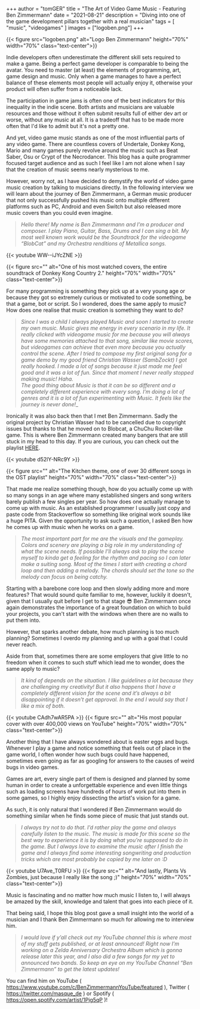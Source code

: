 +++
author = "tomGER"
title = "The Art of Video Game Music - Featuring Ben Zimmermann"
date = "2021-08-21"
description = "Diving into one of the game development pillars together with a real musician"
tags = [
    "music",
    "videogames"
]
images = ["logoben.png"]
+++

{{< figure src="logoben.png" alt="Logo Ben Zimmermann" height="70%" width="70%" class="text-center">}}

Indie developers often underestimate the different skill sets required to make a game. Being a perfect game developer is comparable to being the avatar. You need to master (at least) the elements of programming, art, game design and music. Only when a game manages to have a perfect balance of these elements most people will actually enjoy it, otherwise your product will often suffer from a noticeable lack.

The participation in game jams is often one of the best indicators for this inequality in the indie scene. Both artists and musicians are valuable resources and those without it often submit results full of either dev art or worse, without any music at all. It is a tradeoff that has to be made more often that I'd like to admit but it's not a pretty one.

And yet, video game music stands as one of the most influential parts of any video game. There are countless covers of Undertale, Donkey Kong, Mario and many games purely revolve around the music such as Beat Saber, Osu or Crypt of the Necrodancer. This blog has a quite programmer focused target audience and as such I feel like I am not alone when I say that the creation of music seems nearly mysterious to me.

However, worry not, as I have decided to demystify the world of video game music creation by talking to musicians directly. In the following interview we will learn about the journey of Ben Zimmermann, a German music producer that not only successfully pushed his music onto multiple different platforms such as PC, Android and even Switch but also released more music covers than you could even imagine.

> _Hello there! My name is Ben Zimmermann and I’m a producer and composer. I play Piano, Guitar, Bass, Drums and I can sing a bit. My most well known work would be the Soundtrack for the videogame “BlobCat” and my Orchestra renditions of Metallica songs._

{{< youtube WW--iJYcZNE >}}

{{< figure src="" alt="One of his most watched covers, the entire soundtrack of Donkey Kong Country 2." height="70%" width="70%" class="text-center">}}

For many programming is something they pick up at a very young age or because they got so extremely curious or motivated to code something, be that a game, bot or script. So I wondered, does the same apply to music? How does one realise that music creation is something they want to do?

> _Since I was a child I always played Music and soon I started to create my own music. Music gives me energy in every scenario in my life. It really clicked with videogame music for me because you will always have some memories attached to that song, similar like movie scores, but videogames can achieve that even more because you actually control the scene. After I tried to compose my first original song for a game demo by my good friend Christian Wasser (SambZockt) I got really hooked. I made a lot of songs because it just made me feel good and it was a lot of fun. Since that moment I never really stopped making music! Haha._ \
_The good thing about Music is that it can be so different and a completely different experience with every song. I’m doing a lot of genres and it is a lot of fun experimenting with Music. It feels like the journey is never done!__

Ironically it was also back then that I met Ben Zimmermann. Sadly the original project by Christian Wasser had to be cancelled due to copyright issues but thanks to that he moved on to Blobcat, a ChuChu Rocket-like game. This is where Ben Zimmermann created many bangers that are still stuck in my head to this day. If you are curious, you can check out the playlist [HERE](https://www.youtube.com/watch?v=TofTwcGlFbE&list=OLAK5uy_kUkBpEu-XsrZLiht7nL8cgx6ORoIXZZuo).

{{< youtube d52lY-NRc9Y >}}

{{< figure src="" alt="The Kitchen theme, one of over 30 different songs in the OST playlist" height="70%" width="70%" class="text-center">}}

That made me realize something though, how do you actually come up with so many songs in an age where many established singers and song writers barely publish a few singles per year. So how does one actually manage to come up with music. As an established programmer I usually just copy and paste code from Stackoverflow so something like original work sounds like a huge PITA. Given the opportunity to ask such a question, I asked Ben how he comes up with music when he works on a game.

> _The most important part for me are the visuals and the gameplay. Colors and scenery are playing a big role in my understanding of what the scene needs. If possible I’ll always ask to play the scene myself to kinda get a feeling for the rhythm and pacing so I can later make a suiting song. Most of the times I start with creating a chord loop and then adding a melody. The chords should set the tone so the melody can focus on being catchy._

Starting with a barebone core loop and then slowly adding more and more features? That would sound quite familiar to me, however, luckily it doesn't, given that I usually quit before I get to that stage 😎 Ben Zimmermann once again demonstrates the importance of a great foundation on which to build your projects, you can't start with the windows when there are no walls to put them into.

However, that sparks another debate, how much planning is too much planning? Sometimes I overdo my planning and up with a goal that I could never reach.

Aside from that, sometimes there are some employers that give little to no freedom when it comes to such stuff which lead me to wonder, does the same apply to music?

> _It kind of depends on the situation. I like guidelines a lot because they are challenging my creativity! But it also happens that I have a completely different vision for the scene and it’s always a bit disappointing if it doesn’t get approval. In the end I would say that I like a mix of both._

{{< youtube CAdh7wAR5PA >}}
{{< figure src="" alt="His most popular cover with over 400,000 views on YouTube" height="70%" width="70%" class="text-center">}}

Another thing that I have always wondered about is easter eggs and bugs. Whenever I play a game and notice something that feels out of place in the game world, I often wonder how such bugs could have happened, sometimes even going as far as googling for answers to the causes of weird bugs in video games. 

Games are art, every single part of them is designed and planned by some human in order to create a unforgettable experience and even little things such as loading screens have hundreds of hours of work put into them in some games, so I highly enjoy dissecting the artist's vision for a game.

As such, it is only natural that I wondered if Ben Zimmermann would do something similar when he finds some piece of music that just stands out.

> _I always try not to do that. I’d rather play the game and always carefully listen to the music. The music is made for this scene so the best way to experience it is by doing what you’re supposed to do in the game. But I always love to examine the music after I finish the game and I always find some interesting songwriting and production tricks which are most probably be copied by me later on :D_

{{< youtube U7Ave_T0RFU >}}
{{< figure src="" alt="And lastly, Plants Vs Zombies, just because I really like the song ;)" height="70%" width="70%" class="text-center">}}

Music is fascinating and no matter how much music I listen to, I will always be amazed by the skill, knowledge and talent that goes into each piece of it.

That being said, I hope this blog post gave a small insight into the world of a musician and I thank Ben Zimmermann so much for allowing me to interview him.

> _I would love if y’all check out my YouTube channel this is where most of my stuff gets published, or at least announced! Right now I’m working on a Zelda Anniversary Orchestra Album which is gonna release later this year, and I also did a few songs for my yet to announced two bands. So keep an eye on my YouTube Channel “Ben Zimmermann” to get the latest updates!_

You can find him on YouTube ( https://www.youtube.com/c/BenZimmermannYouTube/featured ), Twitter ( https://twitter.com/masque_de ) or Spotify ( https://open.spotify.com/artist/1Pjg5qP )!